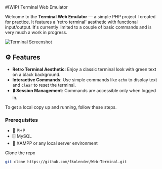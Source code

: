 #(WIP) Terminal Web Emulator

Welcome to the **Terminal Web Emulator** — a simple PHP project I created for practice. It features a 'retro terminal' aesthetic with functional input/output. It's currently limited to a couple of basic commands and is very much a work in progress.

![Terminal Screenshot](https://github.com/user-attachments/assets/d348b8aa-4d0f-4bf3-a13e-b383b009fadd)

## ⚙️ Features

- **Retro Terminal Aesthetic**: Enjoy a classic terminal look with green text on a black background.
- **Interactive Commands**: Use simple commands like `echo` to display text and `clear` to reset the terminal.
- **🔒 Session Management**: Commands are accessible only when logged in.

To get a local copy up and running, follow these steps.

### Prerequisites

- 🐘 PHP
- 🗄️ MySQL
- 🔧 XAMPP or any local server environment

Clone the repo
   ```sh
   git clone https://github.com/fkolender/Web-Terminal.git
